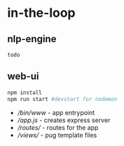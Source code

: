 # in-the-loop


## nlp-engine

`todo`

## web-ui

``` bash
npm install
npm run start #devstart for nodemon
```

 - _/bin/www_ - app entrypoint
 - _/app.js_ - creates express server
 - _/routes/_ -  routes for the app
 - _/views/_ - pug template files